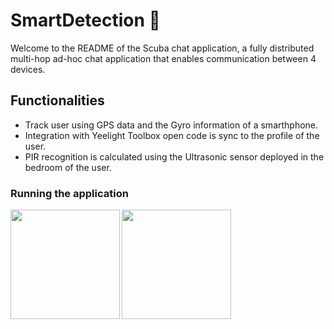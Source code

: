 # SmartDetection 🦿
Welcome to the README of the Scuba chat application, a fully distributed multi-hop ad-hoc chat application that enables communication between 4 devices.

## Functionalities
* Track user using GPS data and the Gyro information of a smarthphone. 
* Integration with Yeelight Toolbox open code is sync to the profile of the user.
* PIR recognition is calculated using the Ultrasonic sensor deployed in the bedroom of the user.

### Running the application
<img src="https://user-images.githubusercontent.com/70687643/151701399-aed6b81f-f011-415e-9341-45e84999b751.gif" align="left" width="175" />
<img src="https://user-images.githubusercontent.com/70687643/151702864-ccbc552c-6a99-47c1-88be-b4a4fb173ec4.png" align="left" width="175" />





<br clear="left"/>



